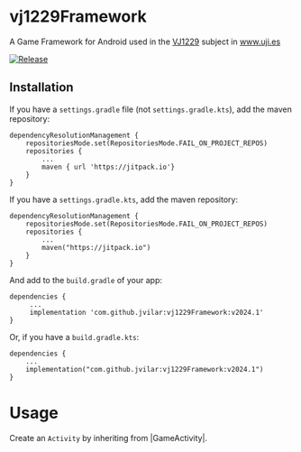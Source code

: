 # vj1229Framework
A Game Framework for Android used in the [VJ1229](https://ujiapps.uji.es/sia/rest/publicacion/2020/estudio/231/asignatura/VJ1229) subject in www.uji.es

[![Release](https://jitpack.io/v/com.github.jvilar/vj1229framework.svg)](https://jitpack.io/#com.github.jvilar/vj1229framework)

## Installation

If you have a `settings.gradle` file (not `settings.gradle.kts`), add the maven repository:

```
dependencyResolutionManagement {
    repositoriesMode.set(RepositoriesMode.FAIL_ON_PROJECT_REPOS)
    repositories {
        ...
        maven { url 'https://jitpack.io'}
    }
}
```

If you have a `settings.gradle.kts`, add the maven repository:

```
dependencyResolutionManagement {
    repositoriesMode.set(RepositoriesMode.FAIL_ON_PROJECT_REPOS)
    repositories {
        ...
        maven("https://jitpack.io")
    }
}
```

And add to the `build.gradle` of your app:

```
dependencies {
     ...
     implementation 'com.github.jvilar:vj1229Framework:v2024.1'
}
```

Or, if you have a `build.gradle.kts`:

```
dependencies {
    ...
    implementation("com.github.jvilar:vj1229Framework:v2024.1")
}
```

# Usage

Create an `Activity` by inheriting from |GameActivity|. 

